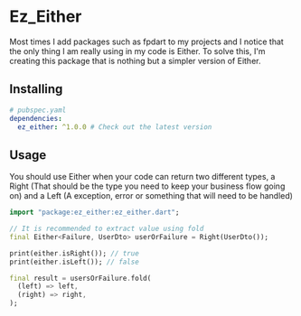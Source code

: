 # Ez_Either

Most times I add packages such as fpdart to my projects and I notice that the only thing I am really using in my code is Either. To solve this, I'm creating this package that is nothing but a simpler version of Either.

## Installing

```yaml
# pubspec.yaml
dependencies:
  ez_either: ^1.0.0 # Check out the latest version
```

## Usage

You should use Either when your code can return two different types, a Right (That should be the type you need to keep your business flow going on) and a Left (A exception, error or something that will need to be handled)

```dart
import "package:ez_either:ez_either.dart";

// It is recommended to extract value using fold
final Either<Failure, UserDto> userOrFailure = Right(UserDto());

print(either.isRight()); // true
print(either.isLeft()); // false

final result = usersOrFailure.fold(
  (left) => left,
  (right) => right,
);
```
